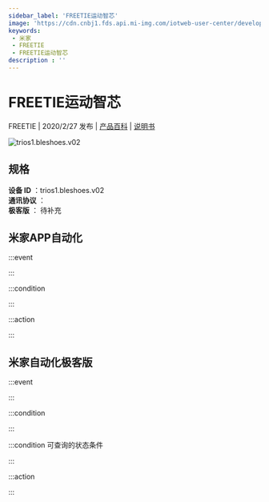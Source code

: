 ```yaml
---
sidebar_label: 'FREETIE运动智芯'
image: 'https://cdn.cnbj1.fds.api.mi-img.com/iotweb-user-center/developer_1679069106392m5Z0SY4D.png?GalaxyAccessKeyId=AKVGLQWBOVIRQ3XLEW&Expires=9223372036854775807&Signature=rHxCys5MS9PT/DzYk7AvjKUnlKU='
keywords: 
 - 米家
 - FREETIE
 - FREETIE运动智芯
description : ''
---
```

# FREETIE运动智芯

FREETIE | 2020/2/27 发布 | [产品百科](https://home.mi.com/webapp/content/baike/product/index.html?model=trios1.bleshoes.v02/) | [说明书](https://home.mi.com/views/introduction.html?model=trios1.bleshoes.v02&region=cn)

![trios1.bleshoes.v02](https://cdn.cnbj1.fds.api.mi-img.com/iotweb-user-center/developer_1679069106392m5Z0SY4D.png?GalaxyAccessKeyId=AKVGLQWBOVIRQ3XLEW&Expires=9223372036854775807&Signature=rHxCys5MS9PT/DzYk7AvjKUnlKU=)

## 规格  
> 
**设备 ID** ：trios1.bleshoes.v02  
**通讯协议** ：  
**极客版**  ： 待补充 


## 米家APP自动化  

:::event  

:::

:::condition  

:::

:::action   

:::

## 米家自动化极客版  

:::event  

:::

:::condition  

:::

:::condition 可查询的状态条件  

:::

:::action  

:::

        
